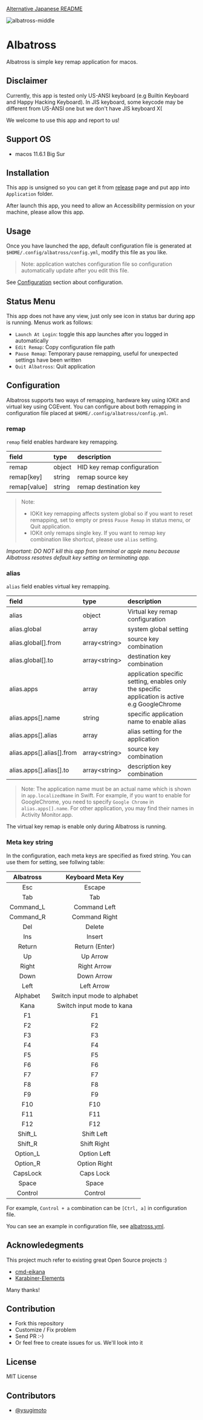 [Alternative Japanese README](https://github.com/ysugimoto/Albatross/blob/master/README-JP.md)


![albatross-middle](https://user-images.githubusercontent.com/1000401/151051494-eba3d68b-fc0e-49bf-a769-8f5bd9eade7b.png)

# Albatross

Albatross is simple key remap application for macos.

## Disclaimer

Currently, this app is tested only US-ANSI keyboard (e.g Builtin Keyboard and Happy Hacking Keyboard).
In JIS keyboard, some keycode may be different from US-ANSI one but we don't have JIS keyboard X(

We welcome to use this app and report to us!

## Support OS

- macos 11.6.1 Big Sur

## Installation

This app is unsigned so you can get it from [release](https://github.com/ysugimoto/Albatross/releases) page and put app into `Application` folder.

After launch this app, you need to allow an Accessibility permission on your machine, please allow this app.

## Usage

Once you have launched the app, default configuration file is generated at `$HOME/.config/albatross/config.yml`, modify this file as you like.

> Note: application watches configuration file so configuration automatically update after you edit this file.

See [Configuration](#Configuration) section about configuration.

## Status Menu

This app does not have any view, just only see icon in status bar during app is running. Menus work as follows:

- `Launch At Login`: toggle this app launches after you logged in automatically
- `Edit Remap`: Copy configuration file path
- `Pause Remap`: Temporary pause remapping, useful for unexpected settings have been written
- `Quit Albatross`: Quit application

## Configuration

Albatross supports two ways of remapping, hardware key using IOKit and virtual key using CGEvent.
You can configure about both remapping in configuration file placed at `$HOME/.config/albatross/config.yml`.

### remap

`remap` field enables hardware key remapping.

| field        | type   | description                 |
|:-------------|:-------|:----------------------------|
| remap        | object | HID key remap configuration |
| remap[key]   | string | remap source key            |
| remap[value] | string | remap destination key       |

> Note:
> - IOKit key remapping affects system global so if you want to reset remapping, set to empty or press `Pause Remap` in status menu, or Quit application.
> - IOKit only remaps single key. If you want to remap key combination like shortcut, please use `alias` setting.

*Important: DO NOT kill this app from terminal or apple menu because Albatross resotres default key setting on terminating app.*

### alias

`alias` field enables virtual key remapping.

| field                     | type                | description                                                                                    |
|:--------------------------|:--------------------|:-----------------------------------------------------------------------------------------------|
| alias                     | object              | Virtual key remap configuration                                                                |
| alias.global              | array               | system global setting                                                                          |
| alias.global[].from       | array&lt;string&gt; | source key combination                                                                         |
| alias.global[].to         | array&lt;string&gt; | destination key combination                                                                    |
| alias.apps                | array               | application specific setting, enables only the specific application is active e.g GoogleChrome |
| alias.apps[].name         | string              | specific application name to enable alias                                                      |
| alias.apps[].alias        | array               | alias setting for the application                                                              |
| alias.apps[].alias[].from | array&lt;string&gt; | source key combination                                                                         |
| alias.apps[].alias[].to   | array&lt;string&gt; | description key combination                                                                    |

> Note:
> The application name must be an actual name which is shown in `app.localizedName` in Swift.
> For example, if you want to enable for GoogleChrome, you need to specify `Google Chrome` in `alias.apps[].name`.
> For other application, you may find their names in Activity Monitor.app.

The virtual key remap is enable only during Albatross is running.

### Meta key string

In the configuration, each meta keys are specified as fixed string. You can use them for setting, see follwing table:

| Albatross | Keyboard Meta Key             |
|:---------:|:-----------------------------:|
| Esc       | Escape                        |
| Tab       | Tab                           |
| Command_L | Command Left                  |
| Command_R | Command Right                 |
| Del       | Delete                        |
| Ins       | Insert                        |
| Return    | Return (Enter)                |
| Up        | Up Arrow                      |
| Right     | Right Arrow                   |
| Down      | Down Arrow                    |
| Left      | Left Arrow                    |
| Alphabet  | Switch input mode to alphabet |
| Kana      | Switch input mode to kana     |
| F1        | F1                            |
| F2        | F2                            |
| F3        | F3                            |
| F4        | F4                            |
| F5        | F5                            |
| F6        | F6                            |
| F7        | F7                            |
| F8        | F8                            |
| F9        | F9                            |
| F10       | F10                           |
| F11       | F11                           |
| F12       | F12                           |
| Shift_L   | Shift Left                    |
| Shift_R   | Shift Right                   |
| Option_L  | Option Left                   |
| Option_R  | Option Right                  |
| CapsLock  | Caps Lock                     |
| Space     | Space                         |
| Control   | Control                       |

For example, `Control + a` combination can be `[Ctrl, a]` in configuration file.

You can see an example in configuration file, see [albatross.yml](https://github.com/ysugimoto/Albatross/blob/master/Albatross/albatross.yml).

## Acknowledegments

This project much refer to existing great Open Source projects :)

- [cmd-eikana](https://github.com/iMasanari/cmd-eikana)
- [Karabiner-Elements](https://github.com/pqrs-org/Karabiner-Elements)

Many thanks!

## Contribution

- Fork this repository
- Customize / Fix problem
- Send PR :-)
- Or feel free to create issues for us. We'll look into it

## License

MIT License

## Contributors

- [@ysugimoto](https://github.com/ysugimoto)
